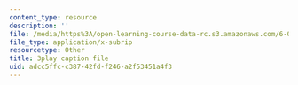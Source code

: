 ```yaml
---
content_type: resource
description: ''
file: /media/https%3A/open-learning-course-data-rc.s3.amazonaws.com/6-004-computation-structures-spring-2017/adcc5ffcc38742fdf246a2f53451a4f3_e8eEyYmLx98.srt
file_type: application/x-subrip
resourcetype: Other
title: 3play caption file
uid: adcc5ffc-c387-42fd-f246-a2f53451a4f3
---
```

